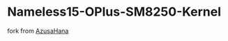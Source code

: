 # Nameless15-OPlus-SM8250-Kernel
fork from [AzusaHana](https://github.com/AzusaHana/KernelSU_Build_Test)
